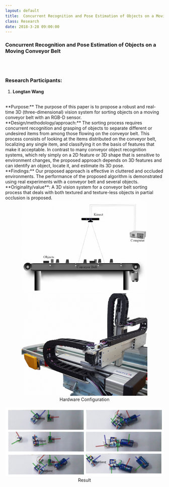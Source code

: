 ```yaml
---
layout: default
title:  Concurrent Recognition and Pose Estimation of Objects on a Moving Conveyor Belt
class: Research
date: 2018-3-28 09:00:00
---
```


### Concurrent Recognition and Pose Estimation of Objects on a Moving Conveyor Belt
<br><br>

### Research Participants:
1. **Longtan Wang**    

<br>
**Purpose:** The purpose of this paper is to propose a robust and real-time 3D (three-dimensional) vision system for sorting objects on a moving conveyor belt with an RGB-D sensor. <br>
**Design/methodology/approach:** The sorting process requires concurrent recognition and grasping of objects to separate different or undesired items from among those flowing on the conveyor belt. This process consists of looking at the items distributed on the conveyor belt, localizing any single item, and classifying it on the basis of features that make it acceptable. In contrast to many conveyor object recognition systems, which rely simply on a 2D feature or 3D shape that is sensitive to environment changes, the proposed approach depends on 3D features and can identify an object, locate it, and estimate its 3D pose.  <br>
**Findings:** Our proposed approach is effective in cluttered and occluded environments. The performance of the proposed algorithm is demonstrated using real experiments with a conveyor belt and several objects. <br>
**Originality/value**: A 3D vision system for a conveyor belt sorting process that deals with both textured and texture-less objects in partial occlusion is proposed.
<center> <img src="/assets/post_images/4a.jpg" width="400px">   <img src="/assets/post_images/4b.jpg" width="400px">  <br>
Hardware Configuration <br><br>	
<img src="/assets/post_images/4c.png" width="800px"><br>
Result
